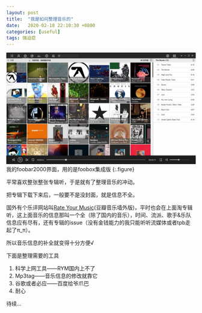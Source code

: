 ```yaml
---
layout: post
title:  "我是如何整理音乐的"
date:   2020-02-18 22:10:30 +0800
categories: [useful]
tags: 强迫症
---
```


![](/assets/img/2020-02-18/foobar.jpg)
我的foobar2000界面，用的是foobox集成版
{:.figure}

平常喜欢整张整张专辑听，于是就有了整理音乐的冲动。

把专辑下载下来后，一般要不是没封面，就是信息不全。

国外有个乐评网站叫[Rate Your Music](rateyourmusic.com)(豆瓣音乐墙外版)，平时也会在上面淘专辑听，这上面音乐的信息那叫一个全（除了国内的音乐），时间、流派、歌手&乐队信息应有尽有，还有专辑的issue（没有金钱能力的我只能听听流媒体或者tpb走起了π_π）。

所以音乐信息的补全就变得十分方便√

下面是整理需要的工具

1. 科学上网工具——RYM国内上不了
2. Mp3tag——音乐信息的修改就靠它
3. 谷歌或者必应——百度给爷爪巴
4. 耐心

待续...

